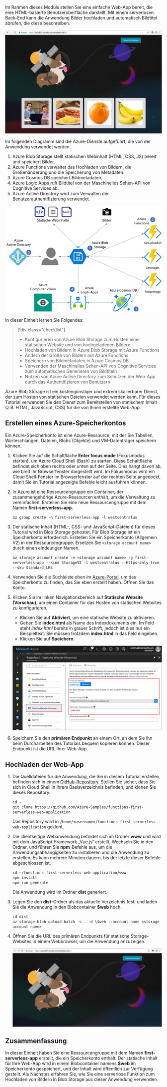 Im Rahmen dieses Moduls stellen Sie eine einfache Web-App bereit, die eine HTML-basierte Benutzeroberfläche darstellt. Mit einem serverlosen Back-End kann die Anwendung Bilder hochladen und automatisch Bildtitel abrufen, die diese beschreiben.

![Ausführen der Web-App](../media/0-app-screenshot-finished.png)

Im folgenden Diagramm sind die Azure-Dienste aufgeführt, die von der Anwendung verwendet werden.

1. Azure Blob Storage stellt statischen Webinhalt (HTML, CSS, JS) bereit und speichert Bilder.
2. Azure Functions verwaltet das Hochladen von Bildern, die Größenänderung und die Speicherung von Metadaten.
3. Azure Cosmos DB speichert Bildmetadaten.
4. Azure Logic Apps ruft Bildtitel von der Maschinelles Sehen-API von Cognitive Services ab.
5. Azure Active Directory wird zum Verwalten der Benutzerauthentifizierung verwendet.

![Diagramm der Lösungsarchitektur](../media/0-architecture.jpg)

In dieser Einheit lernen Sie Folgendes:
> [!div class="checklist"]
> * Konfigurieren von Azure Blob Storage zum Hosten einer statischen Website und von hochgeladenen Bildern
> * Hochladen von Bildern in Azure Blob Storage mit Azure Functions
> * Ändern der Größe von Bildern mit Azure Functions
> * Speichern von Bildmetadaten in Azure Cosmos DB
> * Verwenden der Maschinelles Sehen-API von Cognitive Services zum automatischen Generieren von Bildtiteln
> * Nutzen von Azure Active Directory zum Schützen der Web-App durch das Authentifizieren von Benutzern

Azure Blob Storage ist ein kostengünstiger und extrem skalierbarer Dienst, der zum Hosten von statischen Dateien verwendet werden kann. Für dieses Tutorial verwenden Sie den Dienst zum Bereitstellen von statischem Inhalt (z.B. HTML, JavaScript, CSS) für die von Ihnen erstellte Web-App.

## <a name="create-an-azure-storage-account"></a>Erstellen eines Azure-Speicherkontos

Ein Azure-Speicherkonto ist eine Azure-Ressource, mit der Sie Tabellen, Warteschlangen, Dateien, Blobs (Objekte) und VM-Datenträger speichern können.

1. Klicken Sie auf die Schaltfläche **Enter focus mode** (Fokusmodus starten), um Azure Cloud Shell (Bash) zu starten. Diese Schaltfläche befindet sich oben rechts oder unten auf der Seite. Dies hängt davon ab, wie breit Ihr Browserfenster dargestellt wird. Im Fokusmodus wird ein Cloud Shell-Fenster im Browserfenster auf der rechten Seite angedockt, damit Sie im Tutorial angezeigte Befehle leicht ausführen können.

1. In Azure ist eine Ressourcengruppe ein Container, der zusammengehörige Azure-Ressourcen enthält, um die Verwaltung zu vereinfachen. Erstellen Sie eine neue Ressourcengruppe mit dem Namen **first-serverless-app**.

    ```azurecli
    az group create -n first-serverless-app -l westcentralus
    ```

1. Der statische Inhalt (HTML-, CSS- und JavaScript-Dateien) für dieses Tutorial wird in Blob Storage gehostet. Für Blob Storage ist ein Speicherkonto erforderlich. Erstellen Sie ein Speicherkonto (Allgemein V2) in der Ressourcengruppe. Ersetzen Sie `<storage account name>` durch einen eindeutigen Namen.

    ```azurecli
    az storage account create -n <storage account name> -g first-serverless-app --kind StorageV2 -l westcentralus --https-only true --sku Standard_LRS
    ```
    
1. Verwenden Sie die Suchleiste oben im [Azure-Portal](https://portal.azure.com/?azure-portal=true), um das Speicherkonto zu finden, das Sie eben erstellt haben. Öffnen Sie das Konto.

1. Klicken Sie im linken Navigationsbereich auf **Statische Website (Vorschau)**, um einen Container für das Hosten von statischen Websites zu konfigurieren.
    - Klicken Sie auf **Aktiviert**, um eine statische Website zu aktivieren.
    - Geben Sie **index.html** als Name des Indexdokuments ein. Im Feld steht *index.html* bereits in grauer Schrift, jedoch ist dies nur ein Beispieltext. Sie müssen trotzdem **index.html** in das Feld eingeben.
    - Klicken Sie auf **Speichern**.
    
    ![Eingeben der Einstellungen für die statische Website](../media/1-storage-static-website.png)

1. Speichern Sie den **primären Endpunkt** an einem Ort, an dem Sie ihn beim Durcharbeiten des Tutorials bequem kopieren können. Dieser Endpunkt ist die URL Ihrer Web-App.

## <a name="upload-the-web-application"></a>Hochladen der Web-App

1. Die Quelldateien für die Anwendung, die Sie in diesem Tutorial erstellen, befinden sich in einem [GitHub-Repository](https://github.com/Azure-Samples/functions-first-serverless-web-application). Stellen Sie sicher, dass Sie sich in Cloud Shell in Ihrem Basisverzeichnis befinden, und klonen Sie dieses Repository.

    ```azurecli
    cd ~
    git clone https://github.com/Azure-Samples/functions-first-serverless-web-application
    ```

    Das Repository wird in `/home/<username>/functions-first-serverless-web-application` geklont.

1. Die clientseitige Webanwendung befindet sich im Ordner **www** und wird mit dem JavaScript-Framework „Vue.js“ erstellt. Wechseln Sie in den Ordner, und führen Sie **npm**-Befehle aus, um die Anwendungsabhängigkeiten zu installieren und die Anwendung zu erstellen. Es kann mehrere Minuten dauern, bis der letzte dieser Befehle abgeschlossen ist.

    ```azurecli
    cd ~/functions-first-serverless-web-application/www
    npm install
    npm run generate
    ```

    Die Anwendung wird im Ordner **dist** generiert.

1. Legen Sie den **dist**-Ordner als das aktuelle Verzeichnis fest, und laden Sie die Anwendung in den Blobcontainer **$web** hoch.

    ```azurecli
    cd dist
    az storage blob upload-batch -s . -d \$web --account-name <storage account name>
    ```

1. Öffnen Sie die URL des primären Endpunkts für statische Storage-Websites in einem Webbrowser, um die Anwendung anzuzeigen.

    ![Startseite der ersten serverlosen Web-App](../media/1-app-screenshot-new.png)


## <a name="summary"></a>Zusammenfassung

In dieser Einheit haben Sie eine Ressourcengruppe mit dem Namen **first-serverless-app** erstellt, die ein Speicherkonto enthält. Der statische Inhalt für Ihre Web-App wird in einem Blobcontainer namens **$web** im Speicherkonto gespeichert, und der Inhalt wird öffentlich zur Verfügung gestellt. Als Nächstes erfahren Sie, wie Sie eine serverlose Funktion zum Hochladen von Bildern in Blob Storage aus dieser Anwendung verwenden.